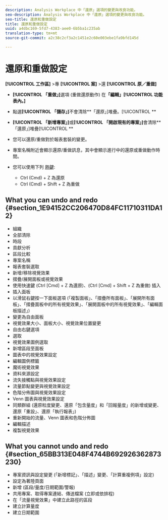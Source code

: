 ```yaml
---
description: Analysis Workplace 中「還原」選項的變更與改良功能。
seo-description: Analysis Workplace 中「還原」選項的變更與改良功能。
seo-title: 還原和重做設定
title: 還原和重做設定
uuid: a4dbc169-5fd7-4383-aee0-6b5ba1c235ab
translation-type: tm+mt
source-git-commit: a2c38c2cf3a2c1451e2c60e003ebe1fa9bfd145d

---
```



# 還原和重做設定

**[!UICONTROL 工作區]** &gt;專 **[!UICONTROL 案]** &gt;還 **[!UICONTROL 原／重做]**

* **[!UICONTROL 「重做」]**&#x200B;選項 (重做還原動作) 在&#x200B;**「編輯」[!UICONTROL 功能表內。]**

* 點選&#x200B;**[!UICONTROL 「儲存」]**&#x200B;不會清除&#x200B;**「還原」]堆疊。[!UICONTROL **

* **[!UICONTROL 「新增專案」]**&#x200B;或&#x200B;**[!UICONTROL 「開啟現有的專案」]**&#x200B;會清除&#x200B;**「還原」]堆疊[!UICONTROL **

* 您可以還原/重做對於報表套裝的變更。
* 專案名稱附近會顯示還原/重做訊息，其中會顯示進行中的還原或重做動作時間。
* 您可以使用下列 [熱鍵](../../../analyze/analysis-workspace/build-workspace-project/fa-shortcut-keys.md#concept_9A6356084DBC4D468E265E7A65B3E051):

   * Ctrl (Cmd) + Z 為還原
   * Ctrl (Cmd) + Shift + Z 為重做

## What you can undo and redo {#section_1E94152CC206470D84FC11710311DA12}

* 組織
* 全部清除
* 時段
* 貢獻分析
* 區段比較
* 專案名稱
* 報表套裝選取
* 新增/移除視覺效果
* 摺疊/展開面板或視覺效果
* 使用快速鍵 (Ctrl [Cmd] + Z 為還原)、(Ctrl [Cmd] + Shift + Z 為重做) 插入
* 插入面板
* 以滑鼠右鍵按一下面板選項 (「複製面板」、「摺疊所有面板」、「展開所有面板」、「摺疊面板中的所有視覺效果」、「展開面板中的所有視覺效果」、「編輯面板描述」)
* 變更為自由面板
* 視覺效果大小、面板大小、視覺效果位置變更
* 自由右鍵選項
* 選取
* 視覺效果圖例選取
* 新增區段至面板
* 圖表中的視覺效果設定
* 編輯圖例標籤
* 魔術視覺效果
* 資料來源設定
* 流失接觸點與視覺效果設定
* 流量節點變更與視覺效果設定
* 色階分佈圖與視覺效果設定
* Venn 圖表與視覺效果設定
* 同類群組 (還原粒度變更、還原「包含量度」和「回報量度」的新增或變更、還原「重設」、還原「執行報表」)
* 重新開始的流量、Venn 圖表和色階分佈圖
* 編輯描述
* 複製視覺效果

## What you cannot undo and redo {#section_65BB313E048F4744B692926362873230}

* 專案資訊與設定變更 (「新增標記」、「描述」變更、「計算重複例項」設定)
* 設定為著陸頁面
* 新增 (區段/量度/日期範圍/警報)
* 共用專案、取得專案連結、傳送檔案 (立即或依排程)
* 在「流量視覺效果」中建立此路徑的區段
* 建立計算量度
* 建立日期範圍

